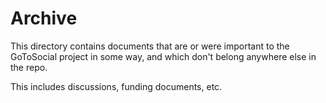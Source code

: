 # Archive

This directory contains documents that are or were important to the GoToSocial project in some way, and which don't belong anywhere else in the repo.

This includes discussions, funding documents, etc.

